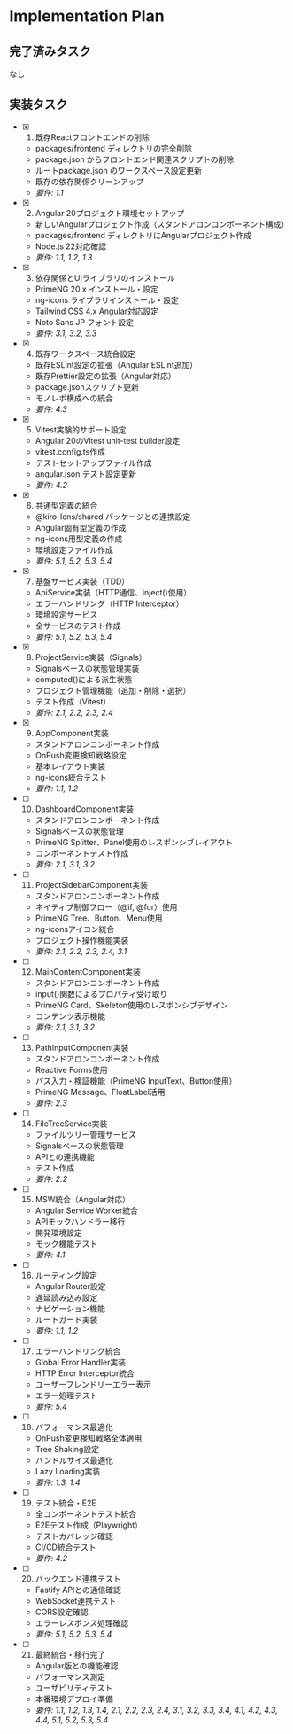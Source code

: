 # Implementation Plan

## 完了済みタスク

なし

## 実装タスク

- [x] 1. 既存Reactフロントエンドの削除
  - packages/frontend ディレクトリの完全削除
  - package.json からフロントエンド関連スクリプトの削除
  - ルートpackage.json のワークスペース設定更新
  - 既存の依存関係クリーンアップ
  - _要件: 1.1_

- [x] 2. Angular 20プロジェクト環境セットアップ
  - 新しいAngularプロジェクト作成（スタンドアロンコンポーネント構成）
  - packages/frontend ディレクトリにAngularプロジェクト作成
  - Node.js 22対応確認
  - _要件: 1.1, 1.2, 1.3_

- [x] 3. 依存関係とUIライブラリのインストール
  - PrimeNG 20.x インストール・設定
  - ng-icons ライブラリインストール・設定
  - Tailwind CSS 4.x Angular対応設定
  - Noto Sans JP フォント設定
  - _要件: 3.1, 3.2, 3.3_

- [x] 4. 既存ワークスペース統合設定
  - 既存ESLint設定の拡張（Angular ESLint追加）
  - 既存Prettier設定の拡張（Angular対応）
  - package.jsonスクリプト更新
  - モノレポ構成への統合
  - _要件: 4.3_

- [x] 5. Vitest実験的サポート設定
  - Angular 20のVitest unit-test builder設定
  - vitest.config.ts作成
  - テストセットアップファイル作成
  - angular.json テスト設定更新
  - _要件: 4.2_

- [x] 6. 共通型定義の統合
  - @kiro-lens/shared パッケージとの連携設定
  - Angular固有型定義の作成
  - ng-icons用型定義の作成
  - 環境設定ファイル作成
  - _要件: 5.1, 5.2, 5.3, 5.4_

- [x] 7. 基盤サービス実装（TDD）
  - ApiService実装（HTTP通信、inject()使用）
  - エラーハンドリング（HTTP Interceptor）
  - 環境設定サービス
  - 全サービスのテスト作成
  - _要件: 5.1, 5.2, 5.3, 5.4_

- [x] 8. ProjectService実装（Signals）
  - Signalsベースの状態管理実装
  - computed()による派生状態
  - プロジェクト管理機能（追加・削除・選択）
  - テスト作成（Vitest）
  - _要件: 2.1, 2.2, 2.3, 2.4_

- [x] 9. AppComponent実装
  - スタンドアロンコンポーネント作成
  - OnPush変更検知戦略設定
  - 基本レイアウト実装
  - ng-icons統合テスト
  - _要件: 1.1, 1.2_

- [ ] 10. DashboardComponent実装
  - スタンドアロンコンポーネント作成
  - Signalsベースの状態管理
  - PrimeNG Splitter、Panel使用のレスポンシブレイアウト
  - コンポーネントテスト作成
  - _要件: 2.1, 3.1, 3.2_

- [ ] 11. ProjectSidebarComponent実装
  - スタンドアロンコンポーネント作成
  - ネイティブ制御フロー（@if, @for）使用
  - PrimeNG Tree、Button、Menu使用
  - ng-iconsアイコン統合
  - プロジェクト操作機能実装
  - _要件: 2.1, 2.2, 2.3, 2.4, 3.1_

- [ ] 12. MainContentComponent実装
  - スタンドアロンコンポーネント作成
  - input()関数によるプロパティ受け取り
  - PrimeNG Card、Skeleton使用のレスポンシブデザイン
  - コンテンツ表示機能
  - _要件: 2.1, 3.1, 3.2_

- [ ] 13. PathInputComponent実装
  - スタンドアロンコンポーネント作成
  - Reactive Forms使用
  - パス入力・検証機能（PrimeNG InputText、Button使用）
  - PrimeNG Message、FloatLabel活用
  - _要件: 2.3_

- [ ] 14. FileTreeService実装
  - ファイルツリー管理サービス
  - Signalsベースの状態管理
  - APIとの連携機能
  - テスト作成
  - _要件: 2.2_

- [ ] 15. MSW統合（Angular対応）
  - Angular Service Worker統合
  - APIモックハンドラー移行
  - 開発環境設定
  - モック機能テスト
  - _要件: 4.1_

- [ ] 16. ルーティング設定
  - Angular Router設定
  - 遅延読み込み設定
  - ナビゲーション機能
  - ルートガード実装
  - _要件: 1.1, 1.2_

- [ ] 17. エラーハンドリング統合
  - Global Error Handler実装
  - HTTP Error Interceptor統合
  - ユーザーフレンドリーエラー表示
  - エラー処理テスト
  - _要件: 5.4_

- [ ] 18. パフォーマンス最適化
  - OnPush変更検知戦略全体適用
  - Tree Shaking設定
  - バンドルサイズ最適化
  - Lazy Loading実装
  - _要件: 1.3, 1.4_

- [ ] 19. テスト統合・E2E
  - 全コンポーネントテスト統合
  - E2Eテスト作成（Playwright）
  - テストカバレッジ確認
  - CI/CD統合テスト
  - _要件: 4.2_

- [ ] 20. バックエンド連携テスト
  - Fastify APIとの通信確認
  - WebSocket連携テスト
  - CORS設定確認
  - エラーレスポンス処理確認
  - _要件: 5.1, 5.2, 5.3, 5.4_

- [ ] 21. 最終統合・移行完了
  - Angular版との機能確認
  - パフォーマンス測定
  - ユーザビリティテスト
  - 本番環境デプロイ準備
  - _要件: 1.1, 1.2, 1.3, 1.4, 2.1, 2.2, 2.3, 2.4, 3.1, 3.2, 3.3, 3.4, 4.1, 4.2, 4.3, 4.4, 5.1, 5.2, 5.3, 5.4_
